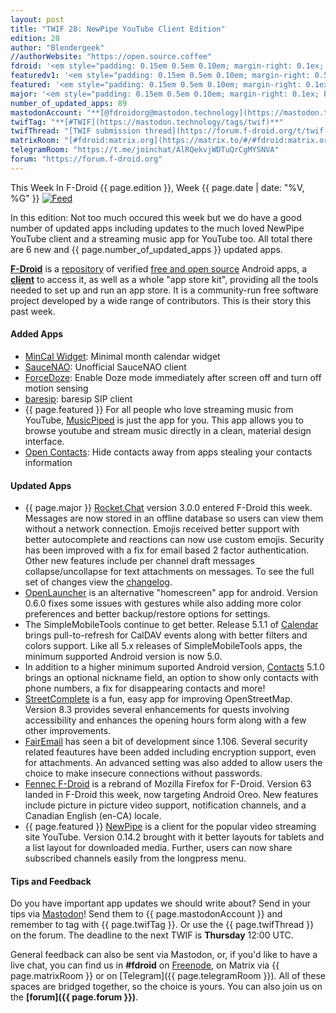 ```yaml
---
layout: post
title: "TWIF 28: NewPipe YouTube Client Edition"
edition: 28
author: "Blendergeek"
//authorWebsite: "https://open.source.coffee"
fdroid: '<em style="padding: 0.15em 0.5em 0.10em; margin-right: 0.1ex; border-style: solid; border-width: medium; border-radius: 1em; color: #0d47a1; font-style: normal; font-weight: bold;">F-Droid</em>'
featuredv1: '<em style="padding: 0.15em 0.5em 0.10em; margin-right: 0.5ex; box-shadow: 0.1em 0.05em 0.1em rgba(0, 0, 0, 0.3); border-radius: 1em; color: black; background: linear-gradient(orange, yellow);">Featured</em>'
featured: '<em style="padding: 0.15em 0.5em 0.10em; margin-right: 0.1ex; border-style: solid; border-width: medium; border-radius: 1em; color: orange; font-style: normal; font-weight: bold;">Featured</em>'
major: '<em style="padding: 0.15em 0.5em 0.10em; margin-right: 0.1ex; border-style: solid; border-width: medium; border-radius: 1em; color: #8ab000; font-style: normal; font-weight: bold;">Major</em>'
number_of_updated_apps: 89
mastodonAccount: "**[@fdroidorg@mastodon.technology](https://mastodon.technology/@fdroidorg)**"
twifTag: "**[#TWIF](https://mastodon.technology/tags/twif)**"
twifThread: "[TWIF submission thread](https://forum.f-droid.org/t/twif-submission-thread)"
matrixRoom: "[#fdroid:matrix.org](https://matrix.to/#/#fdroid:matrix.org)"
telegramRoom: "https://t.me/joinchat/AlRQekvjWDTuQrCgMYSNVA"
forum: "https://forum.f-droid.org"
---
```


This Week In F-Droid {{ page.edition }}, Week {{ page.date | date: "%V, %G" }} <a href="{{ site.baseurl }}/feed.xml"><img src="{{ site.baseurl }}/assets/Feed-icon-16x16.png" alt="Feed"></a>

In this edition: Not too much occured this week but we do have a good number of updated apps including updates to the much loved NewPipe YouTube client and a streaming music app for YouTube too. All total there are 6 new and {{ page.number_of_updated_apps }} updated apps.
<!--more-->

**[F-Droid](https://f-droid.org/)** is a [repository](https://f-droid.org/packages/) of verified [free and open source](https://en.wikipedia.org/wiki/Free_and_open-source_software) Android apps, a **[client](https://f-droid.org/app/org.fdroid.fdroid)** to access it, as well as a whole "app store kit", providing all the tools needed to set up and run an app store. It is a community-run free software project developed by a wide range of contributors. This is their story this past week.


#### Added Apps

* [MinCal Widget](https://f-droid.org/app/cat.mvmike.minimalcalendarwidget): Minimal month calendar widget
* [SauceNAO](https://f-droid.org/app/com.luk.saucenao): Unofficial SauceNAO client
* [ForceDoze](https://f-droid.org/app/com.suyashsrijan.forcedoze): Enable Doze mode immediately after screen off and turn off motion sensing
* [baresip](https://f-droid.org/app/com.tutpro.baresip): baresip SIP client
* {{ page.featured }} For all people who love streaming music from YouTube, [MusicPiped](https://f-droid.org/app/deep.ryd.rydplayer) is just the app for you. This app allows you to browse youtube and stream music directly in a clean, material design interface.
* [Open Contacts](https://f-droid.org/app/opencontacts.open.com.opencontacts): Hide contacts away from apps stealing your contacts information


#### Updated Apps

* {{ page.major }} [Rocket.Chat](https://f-droid.org/app/chat.rocket.android) version 3.0.0 entered F-Droid this week. Messages are now stored in an offline database so users can view them without a network connection. Emojis received better support with better autocomplete and reactions can now use custom emojis. Security has been improved with a fix for email based 2 factor authentication. Other new features include per channel draft messages collapse/uncollapse for text attachments on messages. To see the full set of changes view the [changelog](https://github.com/RocketChat/Rocket.Chat.Android/releases).
* [OpenLauncher](https://f-droid.org/app/com.benny.openlauncher) is an alternative "homescreen" app for android. Version 0.6.0 fixes some issues with gestures while also adding more color preferences and better backup/restore options for settings.
* The SimpleMobileTools continue to get better. Release 5.1.1 of [Calendar](https://f-droid.org/app/com.simplemobiletools.calendar) brings pull-to-refresh for CalDAV events along with better filters and colors support. Like all 5.x releases of SimpleMobileTools apps, the minimum supported Android version is now 5.0.
* In addition to a higher minimum suported Android version, [Contacts](https://f-droid.org/app/com.simplemobiletools.contacts) 5.1.0 brings an optional nickname field, an option to show only contacts with phone numbers, a fix for disappearing contacts and more!
* [StreetComplete](https://f-droid.org/app/de.westnordost.streetcomplete) is a fun, easy app for improving OpenStreetMap. Version 8.3 provides several enhancements for quests involving accessibility and enhances the opening hours form along with a few other improvements. 
* [FairEmail](https://f-droid.org/app/eu.faircode.email) has seen a bit of development since 1.106. Several security related feautures have been added including encryption support, even for attachments. An advanced setting was also added to allow users the choice to make insecure connections without passwords. 
* [Fennec F-Droid](https://f-droid.org/app/org.mozilla.fennec_fdroid) is a rebrand of Mozilla Firefox for F-Droid. Version 63 landed in F-Droid this week, now targeting Android Oreo. New features include  picture in picture video support, notification channels, and a Canadian English (en-CA) locale. 
* {{ page.featured }} [NewPipe](https://f-droid.org/app/org.schabi.newpipe) is a client for the popular video streaming site YouTube. Version 0.14.2 brought with it better layouts for tablets and a list layout for downloaded media. Further, users can now share subscribed channels easily from the longpress menu.

#### Tips and Feedback

Do you have important app updates we should write about? Send in your tips via [Mastodon](https://joinmastodon.org)! Send them to {{ page.mastodonAccount }} and remember to tag with {{ page.twifTag }}. Or use the {{ page.twifThread }} on the forum. The deadline to the next TWIF is **Thursday** 12:00 UTC.

General feedback can also be sent via Mastodon, or, if you'd like to have a live chat, you can find us in **#fdroid** on [Freenode](https://freenode.net), on Matrix via {{ page.matrixRoom }} or on [Telegram]({{ page.telegramRoom }}). All of these spaces are bridged together, so the choice is yours. You can also join us on the **[forum]({{ page.forum }})**.
